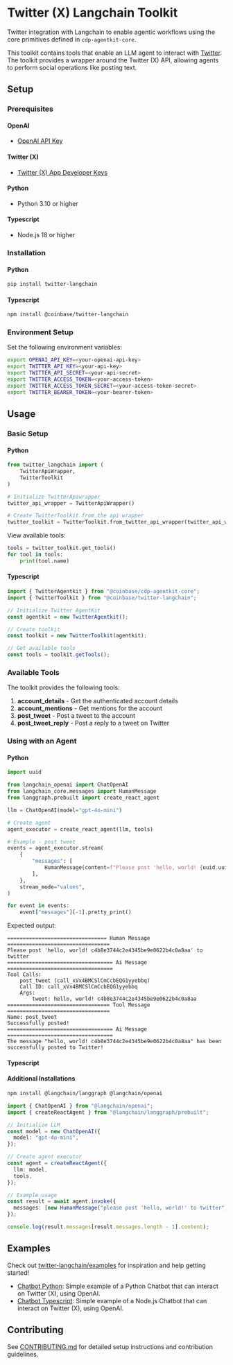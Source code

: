 # Twitter (X) Langchain Toolkit
Twitter integration with Langchain to enable agentic workflows using the core primitives defined in `cdp-agentkit-core`.

This toolkit contains tools that enable an LLM agent to interact with [Twitter](https://developer.x.com/en/docs/x-api). The toolkit provides a wrapper around the Twitter (X) API, allowing agents to perform social operations like posting text.

## Setup

### Prerequisites

#### OpenAI

- [OpenAI API Key](https://platform.openai.com/api-keys)

#### Twitter (X)

- [Twitter (X) App Developer Keys](https://developer.x.com/en/portal/dashboard)

#### Python

- Python 3.10 or higher 

#### Typescript

- Node.js 18 or higher

### Installation

#### Python

```bash
pip install twitter-langchain
```

#### Typescript

```bash
npm install @coinbase/twitter-langchain
```

### Environment Setup

Set the following environment variables:

```bash
export OPENAI_API_KEY=<your-openai-api-key>
export TWITTER_API_KEY=<your-api-key>
export TWITTER_API_SECRET=<your-api-secret>
export TWITTER_ACCESS_TOKEN=<your-access-token>
export TWITTER_ACCESS_TOKEN_SECRET=<your-access-token-secret>
export TWITTER_BEARER_TOKEN=<your-bearer-token>
```

## Usage

### Basic Setup

#### Python

```python
from twitter_langchain import (
    TwitterApiWrapper,
    TwitterToolkit
)

# Initialize TwitterApiwrapper
twitter_api_wrapper = TwitterApiWrapper()

# Create TwitterToolkit from the api wrapper
twitter_toolkit = TwitterToolkit.from_twitter_api_wrapper(twitter_api_wrapper)
```

View available tools:
```python
tools = twitter_toolkit.get_tools()
for tool in tools:
    print(tool.name)
```

#### Typescript

```typescript
import { TwitterAgentkit } from "@coinbase/cdp-agentkit-core";
import { TwitterToolkit } from "@coinbase/twitter-langchain";

// Initialize Twitter AgentKit
const agentkit = new TwitterAgentkit();

// Create toolkit
const toolkit = new TwitterToolkit(agentkit);

// Get available tools
const tools = toolkit.getTools();
```

### Available Tools

The toolkit provides the following tools:

1. **account_details** - Get the authenticated account details
2. **account_mentions** - Get mentions for the account
3. **post_tweet** - Post a tweet to the account
3. **post_tweet_reply** - Post a reply to a tweet on Twitter

### Using with an Agent

#### Python

```python
import uuid

from langchain_openai import ChatOpenAI
from langchain_core.messages import HumanMessage
from langgraph.prebuilt import create_react_agent

llm = ChatOpenAI(model="gpt-4o-mini")

# Create agent
agent_executor = create_react_agent(llm, tools)

# Example - post tweet
events = agent_executor.stream(
    {
        "messages": [
            HumanMessage(content=f"Please post 'hello, world! {uuid.uuid4().hex}' to twitter"),
        ],
    },
    stream_mode="values",
)

for event in events:
    event["messages"][-1].pretty_print()
```

Expected output:
```
================================ Human Message =================================
Please post 'hello, world! c4b8e3744c2e4345be9e0622b4c0a8aa' to twitter
================================== Ai Message ==================================
Tool Calls:
    post_tweet (call_xVx4BMCSlCmCcbEQG1yyebbq)
    Call ID: call_xVx4BMCSlCmCcbEQG1yyebbq
    Args:
        tweet: hello, world! c4b8e3744c2e4345be9e0622b4c0a8aa
================================= Tool Message =================================
Name: post_tweet
Successfully posted!
================================== Ai Message ==================================
The message "hello, world! c4b8e3744c2e4345be9e0622b4c0a8aa" has been successfully posted to Twitter!
```

#### Typescript

#### Additional Installations

```bash
npm install @langchain/langgraph @langchain/openai
```

```typescript
import { ChatOpenAI } from "@langchain/openai";
import { createReactAgent } from "@langchain/langgraph/prebuilt";

// Initialize LLM
const model = new ChatOpenAI({
  model: "gpt-4o-mini",
});

// Create agent executor
const agent = createReactAgent({
  llm: model,
  tools,
});

// Example usage
const result = await agent.invoke({
  messages: [new HumanMessage("please post 'hello, world!' to twitter")],
});

console.log(result.messages[result.messages.length - 1].content);
```

## Examples

Check out [twitter-langchain/examples](./examples) for inspiration and help getting started!
- [Chatbot Python](./examples/chatbot-python/README.md): Simple example of a Python Chatbot that can interact on Twitter (X), using OpenAI.
- [Chatbot Typescript](./examples/chatbot-typescript/README.md): Simple example of a Node.js Chatbot that can interact on Twitter (X), using OpenAI.

## Contributing

See [CONTRIBUTING.md](../CONTRIBUTING.md) for detailed setup instructions and contribution guidelines.
